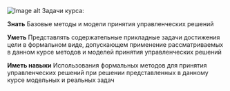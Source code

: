 ![Image alt](https://github.com/NeznaikanaLune/MISIS_DS_Masters_degree_2020/blob/master/smriz/logo.png)
Задачи курса:

**Знать**
Базовые методы и модели принятия управленческих решений

**Уметь**
Представлять содержательные прикладные задачи достижения цели в
формальном виде, допускающем применение рассматриваемых в данном курсе
методов и моделей принятия управленческих решений

**Иметь навыки**
Использования формальных методов для принятия управленческих решений при
решении представленных в данному курсе модельных и реальных задач
